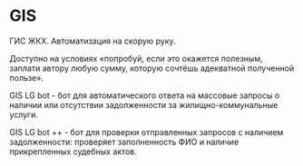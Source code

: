 # GIS
ГИС ЖКХ. Автоматизация на скорую руку.

Доступно на условиях «попробуй, если это окажется полезным, заплати автору любую сумму, которую сочтёшь адекватной полученной пользе».

GIS LG bot - бот для автоматического ответа на массовые запросы о наличии или отсутствии задолженности за жилищно-коммунальные услуги.

GIS LG bot ++  - бот для проверки отправленных запросов с наличием задолженности: проверяет заполненность ФИО и наличие прикрепленных судебных актов.
